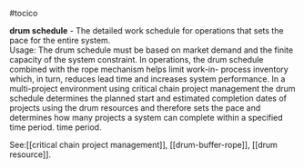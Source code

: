 #tocico

<b>drum schedule</b> - The detailed work schedule for operations that sets the pace for the entire system.  
Usage: The drum schedule must be based on market demand and the finite capacity of the system constraint. In operations, the drum schedule combined with the rope mechanism helps limit work-in- process inventory which, in turn, reduces lead time and increases system performance. 
In a multi-project environment using critical chain project management the drum schedule 
determines the planned start and estimated completion dates of projects using the drum resources and therefore sets the pace and determines how many projects a system can complete within a specified time period. time period. 



See:[[critical chain project management]], [[drum-buffer-rope]], [[drum resource]].
